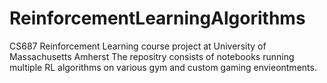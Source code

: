 # ReinforcementLearningAlgorithms
CS687 Reinforcement Learning course project at University of Massachusetts Amherst
The repositry consists of notebooks running multiple RL algorithms on various gym and custom gaming envieontments.
